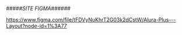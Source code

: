 #####_SITE FIGMA_######

https://www.figma.com/file/tFDVyNuKhrT2G03k2dCstW/Alura-Plus---Layout?node-id=1%3A77
